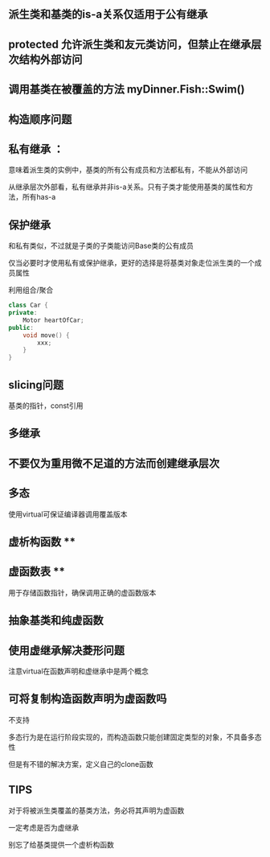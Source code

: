 ## 派生类和基类的is-a关系仅适用于公有继承

## protected 允许派生类和友元类访问，但禁止在继承层次结构外部访问

## 调用基类在被覆盖的方法 myDinner.Fish::Swim()

## 构造顺序问题

## 私有继承 ：

意味着派生类的实例中，基类的所有公有成员和方法都私有，不能从外部访问

从继承层次外部看，私有继承并非is-a关系。只有子类才能使用基类的属性和方法，所有has-a

## 保护继承

和私有类似，不过就是子类的子类能访问Base类的公有成员

仅当必要时才使用私有或保护继承，更好的选择是将基类对象走位派生类的一个成员属性

利用组合/聚合

```cpp
class Car {
private:
    Motor heartOfCar;
public:
    void move() {
        xxx;
    }
}
```

## slicing问题

基类的指针，const引用

## 多继承

## 不要仅为重用微不足道的方法而创建继承层次

## 多态

使用virtual可保证编译器调用覆盖版本

## 虚析构函数 **

## 虚函数表 **

用于存储函数指针，确保调用正确的虚函数版本

## 抽象基类和纯虚函数

## 使用虚继承解决菱形问题

注意virtual在函数声明和虚继承中是两个概念

## 可将复制构造函数声明为虚函数吗

不支持

多态行为是在运行阶段实现的，而构造函数只能创建固定类型的对象，不具备多态性

但是有不错的解决方案，定义自己的clone函数

## TIPS

对于将被派生类覆盖的基类方法，务必将其声明为虚函数

一定考虑是否为虚继承

别忘了给基类提供一个虚析构函数



